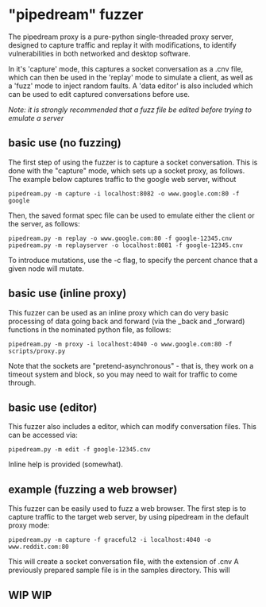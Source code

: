 # "pipedream" fuzzer
The pipedream proxy is a pure-python single-threaded proxy server, designed to
capture traffic and replay it with modifications, to identify vulnerabilities
in both networked and desktop software.

In it's 'capture' mode, this captures a socket conversation as a .cnv file,
which can then be used in the 'replay' mode to simulate a client, as well as
a 'fuzz' mode to inject random faults. A 'data editor' is also included
which can be used to edit captured conversations before use.

*Note: it is strongly recommended that a fuzz file be edited before trying to
emulate a server*

## basic use (no fuzzing)
The first step of using the fuzzer is to capture a socket conversation. This
is done with the "capture" mode, which sets up a socket proxy, as follows. The
example below captures traffic to the google web server, without 

    pipedream.py -m capture -i localhost:8082 -o www.google.com:80 -f google

Then, the saved format spec file can be used to emulate either the client or
the server, as follows:

    pipedream.py -m replay -o www.google.com:80 -f google-12345.cnv
    pipedream.py -m replayserver -o localhost:8081 -f google-12345.cnv

To introduce mutations, use the -c flag, to specify the percent chance that
a given node will mutate.

## basic use (inline proxy)
This fuzzer can be used as an inline proxy which can do very basic processing
of data going back and forward (via the _back and _forward) functions in the
nominated python file, as follows:

    pipedream.py -m proxy -i localhost:4040 -o www.google.com:80 -f scripts/proxy.py

Note that the sockets are "pretend-asynchronous" - that is, they work on a 
timeout system and block, so you may need to wait for traffic to come through.

## basic use (editor)
This fuzzer also includes a editor, which can modify conversation files. This
can be accessed via:

    pipedream.py -m edit -f google-12345.cnv

Inline help is provided (somewhat).

## example (fuzzing a web browser)
This fuzzer can be easily used to fuzz a web browser. The first step is to
capture traffic to the target web server, by using pipedream in the default
proxy mode:

    pipedream.py -m capture -f graceful2 -i localhost:4040 -o www.reddit.com:80

This will create a socket conversation file, with the extension of .cnv A 
previously prepared sample file is in the samples directory. This will 

## WIP WIP